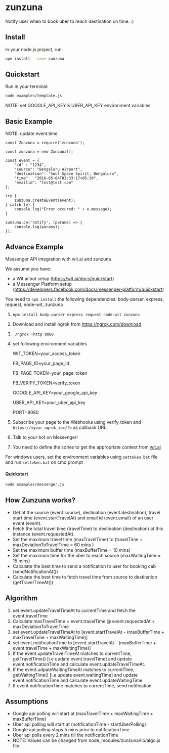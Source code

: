 # zunzuna

Notify user when to book uber to reach destination on time. :)

## Install

In your node.js project, run:

```bash
npm install --save zunzuna
```

## Quickstart

Run in your terminal:

```bash
node examples/template.js
```

NOTE: set GOOGLE_API_KEY & UBER_API_KEY environment variables 

## Basic Example

NOTE: update event.time

```javascirpt
const Zunzuna = require('zunzuna');

const zunzuna = new Zunzuna();

const event = {
	"id" : "1234",
    "source": "Bengaluru Airport",
    "destination": "Soul Space Spirit, Bengaluru",
    "time":  "2016-05-04T02:33:17+05:30",
    "emailid": "test@test.com"
};

try {
    zunzuna.createEvent(event);
} catch (e) {
    console.log("Error occured: " + e.message);
}

zunzuna.on('notify', (params) => {
    console.log(params);
});
```

## Advance Example

Messenger API integration with wit.ai and zunzuna

We assume you have:
- a Wit.ai bot setup (https://wit.ai/docs/quickstart)
- a Messenger Platform setup (https://developers.facebook.com/docs/messenger-platform/quickstart)

You need to `npm install` the following dependencies: body-parser, express, request, node-wit, zunzuna

1. `npm install body-parser express request node-wit zunzuna`
2. Download and install ngrok from https://ngrok.com/download
3. `./ngrok -http 8080`
4. set following environment variables

	WIT_TOKEN=your_access_token 

	FB_PAGE_ID=your_page_id 

	FB_PAGE_TOKEN=your_page_token 

	FB_VERIFY_TOKEN=verify_token  

	GOOGLE_API_KEY=your_google_api_key

	UBER_API_KEY=your_uber_api_key 

	PORT=8080

5. Subscribe your page to the Webhooks using verify_token and `https://<your_ngrok_io>/fb` as callback URL.
6. Talk to your bot on Messenger!
7. You need to define the sories to get the appropriate context from [wit.ai](https://wit.ai)

For windows users, set the environment variables using `settoken.bat` file and run `settoken.bat` on cmd prompt

#### Quickstart

```bash
node examples/messenger.js
```

## How Zunzuna works?
- Get at the source (event.source), destination (event.destination), travel start time (event.startTravelAt) and email id (event.email) of an user event (event).
- Fetch the total travel time (travelTime) to destination (destination) at this instance (event.requestedAt).
- Set the maximum travel time (maxTravelTime) to (travelTime + maxDeviationToTravelTime = 60 mins )
- Set the maximum buffer time (maxBufferTime = 10 mins)
- Set the maximum time for the uber to reach source (maxWaitingTime = 15 mins) 
- Calculate the best time to send a notification to user for booking cab (sendNotificationAt())
- Calculate the best time to fetch travel time from source to destination (getTravelTimeAt())

## Algorithm
1. set event.updateTravelTimeAt to currentTime and fetch the event.travelTime
2. Calculate maxTravelTime = event.travelTime @ event.requestedAt + maxDeviationToTravelTime
3. set event.updateTravelTimeAt to [event.startTravelAt - (maxBufferTime + maxTravelTime + maxWaitingTime)]
4. set event.notificationTime to [event.startTravelAt - (maxBufferTime + event.travelTime + maxWaitingTime)]
5. If the event.updateTravelTimeAt matches to currentTime, getTravelTime() [i.e update event.travelTime] and update event.notificationTime and calculate event.updateTravelTimeAt.
6. If the event.udpateWaitingTimeAt matches to currentTIme, getWaitingTime() [i.e update event.waitingTime] and update event.notificationTime and calculate event.updateWaitingTime.
7. If event.notificationTime matches to currentTime, send notification.

## Assumptions
- Google api polling will start at (maxTravelTime + maxWaitingTime + maxBufferTime)
- Uber api polling will start at (notificationTime - startUberPolling)
- Google api polling stops 5 mins prior to notificationTime
- Uber api polls every 2 mins till the notificationTime
- NOTE: Values can be changed from node_modules/zunzuna/lib/algo.js file

